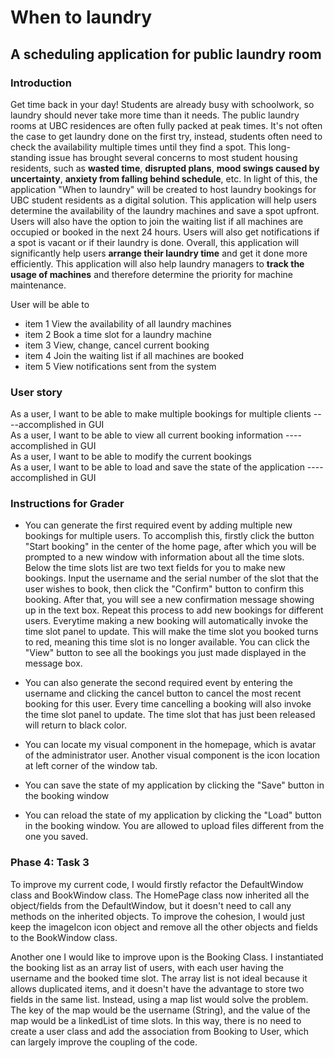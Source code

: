 # When to laundry

## A scheduling application for public laundry room 

### Introduction

Get time back in your day! Students are already busy with schoolwork, so laundry should never take more time than it 
needs. The public laundry rooms at UBC residences are often fully packed at peak times.  It's not often the case to get 
laundry done on the first try, instead, students often need to check the availability multiple times until they find a 
spot. This long-standing issue has brought several concerns to most student housing residents, such as **wasted time**, 
**disrupted plans**, **mood swings caused by uncertainty**, **anxiety from falling behind schedule**, etc. In light of 
this, the application "When to laundry" will be created to host laundry bookings for UBC student residents as a digital 
solution. This application will help users determine the availability of the laundry machines and save a spot upfront. 
Users will also have the option to join the waiting list if all machines are occupied or booked in the next 24 hours. 
Users will also get notifications if a spot is vacant or if their laundry is done. Overall, this application will 
significantly help users **arrange their laundry time** and get it done more efficiently. This application will 
also help laundry managers to **track the usage of machines** and therefore determine the priority for machine 
maintenance.

User will be able to
- item 1 View the availability of all laundry machines
- item 2 Book a time slot for a laundry machine 
- item 3 View, change, cancel current booking
- item 4 Join the waiting list if all machines are booked
- item 5 View notifications sent from the system

### User story
As a user, I want to be able to make multiple bookings for multiple clients   ----accomplished in GUI  
As a user, I want to be able to view all current booking information          ----accomplished in GUI  
As a user, I want to be able to modify the current bookings    
As a user, I want to be able to load and save the state of the application    ----accomplished in GUI  


### Instructions for Grader

- You can generate the first required event by adding multiple new bookings for multiple users. To accomplish this,
firstly click the button "Start booking" in the center of the home page, after which you will be prompted to a new
window with information about all the time slots. Below the time slots list are two text fields for you to make new
bookings. Input the username and the serial number of the slot that the user wishes to book, then click the "Confirm"
button to confirm this booking. After that, you will see a new confirmation message showing up in the text box.
Repeat this process to add new bookings for different users. Everytime making a new booking will automatically invoke 
the time slot panel to update. This will make the time slot you booked turns to red, meaning this time slot is no 
longer available. You can click the "View" button to see all the bookings you just made displayed
  in the message box.


- You can also generate the second required event by entering the username and clicking the cancel button to cancel the 
most recent booking for this user. Every time cancelling a booking will also invoke the time slot panel to update. The 
time slot that has just been released will return to black color. 


- You can locate my visual component in the homepage, which is avatar of the administrator user. Another visual 
component is the icon location at left corner of the window tab.

- You can save the state of my application by clicking the "Save" button in the booking window

- You can reload the state of my application by clicking the "Load" button in the booking window. You are allowed to 
upload files different from the one you saved. 


### Phase 4: Task 3
To improve my current code, I would firstly refactor the DefaultWindow class and BookWindow class. The HomePage class
now inherited all the object/fields from the DefaultWindow, but it doesn't need to call any methods on the inherited 
objects. To improve the cohesion, I would just keep the imageIcon icon object and remove all the other objects and 
fields to the BookWindow class.

Another one I would like to improve upon is the Booking Class. I instantiated the booking list as an array list of 
users, with each user having the username and the booked time slot. The array list is not ideal because it allows 
duplicated items, and it doesn't have the advantage to store two fields in the same list. Instead, using a map list
would solve the problem. The key of the map would be the username (String), and the value of the map would be a 
linkedList of time slots. In this way, there is no need to create a user class and add the association from Booking to 
User, which can largely improve the coupling of the code.
